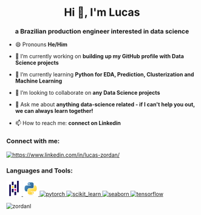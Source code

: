 <h1 align="center">Hi 👋, I'm Lucas</h1>
<h3 align="center">a Brazilian production engineer interested in data science</h3>

- 😄 Pronouns **He/Him**

- 🔭 I’m currently working on **building up my GitHub profile with Data Science projects**

- 🌱 I’m currently learning **Python for EDA, Prediction, Clusterization and Machine Learning**

- 👯 I’m looking to collaborate on **any Data Science projects**

- 💬 Ask me about **anything data-science related - if I can't help you out, we can always learn together!**

- 📫 How to reach me: **connect on Linkedin**

<h3 align="left">Connect with me:</h3>
<p align="left">
<a href="https://linkedin.com/in/https://www.linkedin.com/in/lucas-zordan/" target="blank"><img align="center" src="https://raw.githubusercontent.com/rahuldkjain/github-profile-readme-generator/master/src/images/icons/Social/linked-in-alt.svg" alt="https://www.linkedin.com/in/lucas-zordan/" height="30" width="40" /></a>
</p>

<h3 align="left">Languages and Tools:</h3>
<p align="left"> <a href="https://pandas.pydata.org/" target="_blank" rel="noreferrer"> <img src="https://raw.githubusercontent.com/devicons/devicon/2ae2a900d2f041da66e950e4d48052658d850630/icons/pandas/pandas-original.svg" alt="pandas" width="40" height="40"/> </a> <a href="https://www.python.org" target="_blank" rel="noreferrer"> <img src="https://raw.githubusercontent.com/devicons/devicon/master/icons/python/python-original.svg" alt="python" width="40" height="40"/> </a> <a href="https://pytorch.org/" target="_blank" rel="noreferrer"> <img src="https://www.vectorlogo.zone/logos/pytorch/pytorch-icon.svg" alt="pytorch" width="40" height="40"/> </a> <a href="https://scikit-learn.org/" target="_blank" rel="noreferrer"> <img src="https://upload.wikimedia.org/wikipedia/commons/0/05/Scikit_learn_logo_small.svg" alt="scikit_learn" width="40" height="40"/> </a> <a href="https://seaborn.pydata.org/" target="_blank" rel="noreferrer"> <img src="https://seaborn.pydata.org/_images/logo-mark-lightbg.svg" alt="seaborn" width="40" height="40"/> </a> <a href="https://www.tensorflow.org" target="_blank" rel="noreferrer"> <img src="https://www.vectorlogo.zone/logos/tensorflow/tensorflow-icon.svg" alt="tensorflow" width="40" height="40"/> </a> </p>

<p><img align="center" src="https://github-readme-stats.vercel.app/api/top-langs?username=zordanl&show_icons=true&locale=en&layout=compact" alt="zordanl" /></p>
